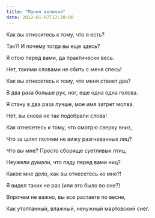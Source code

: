 ```yaml
---
title: "Мания величия"
date: 2012-01-07T12:20:00
---
```


Как вы относитесь к тому, что я есть?

Так?! И почему тогда вы еще здесь?

Я стою перед вами, да практически весь.

Нет, такими словами не сбить с меня спесь!



Как вы отнесетесь к тому, что меня станет два?

В два раза больше рук, ног, еще одна одна голова.

Я стану в два раза лучше, мое имя затрет молва.

Нет, вы снова не так подобрали слова!



Как отнесетесь к тому, что смотрю сверху вниз,

Что за шляп полями не вижу разгневанных лиц?

Что вы мне? Просто сборище суетливых птиц,

Неужели думали, что паду перед вами ниц?



Какое мне дело, как вы отнесетесь ко мне?!

Я видел таких не раз (или это было во сне?)

Впрочем не важно, вы все растаете по весне,

Как утоптанный, влажный, ненужный мартовский снег.
